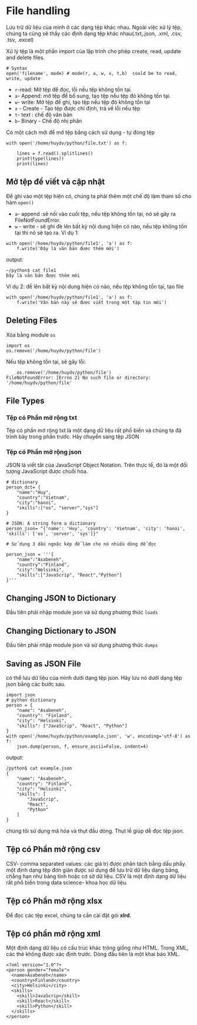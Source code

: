 # File handling
Lưu trữ dữ liệu của mình ở các dạng tệp khác nhau. Ngoài việc xử lý tệp, chúng ta cũng sẽ thấy các định dạng tệp khác nhau(.txt,.json, .xml, .csv, .tsv, .excel)

Xử lý tệp là một phần import của lập trình cho phép create, read, update and delete files.

```
# Syntax
open('filename', mode) # mode(r, a, w, x, t,b)  could be to read, write, update

```
* `r`-read: Mở tệp để đọc, lỗi nếu tệp không tồn tại.
* `a`- Append: mở tệp để bổ sung, tạo tệp nếu tệp đó không tồn tại.
* `w`- write: Mở tệp để ghi, tạo tệp nếu tệp đó không tồn tại
* `x` - Create  - Tạo tệp được chỉ định, trả về lỗi nếu tệp
* `t`- text : chế độ văn bản
* `b`- Binary - Chế độ nhị phân

Có một cách mới để mở tệp bằng cách sử dụng - tự đóng tệp
```
with open('/home/huydv/python/file.txt') as f:

    lines = f.read().splitlines()
    print(type(lines))
    print(lines)

```

## Mở tệp để viết và cập nhật
Để ghi vào một tệp hiện có, chúng ta phải thêm một chế độ làm tham số cho hàm `open()`
* `a`- append :sẽ nối vào cuối tệp, nếu tệp không tồn tại, nó sẽ gây ra FileNotFoundError.
* `w` - write - sẽ ghi đè lên bất kỳ nội dung hiện có nào, nếu tệp không tồn tại thì nó sẽ tạo ra.
Ví dụ 1:
```
with open('/home/huydv/python/file1', 'a') as f:
    f.write('Đây là văn bản được thêm mới')
```
output:
```
~/python$ cat file1
Đây là văn bản được thêm mới
```
Ví dụ 2: đề lên bất kỳ nội dung hiện có nào, nếu tệp không tồn tại, tạo file
```
with open('/home/huydv/python/file1', 'a') as f:
    f.write('Văn bản này sẽ được viết trong một tập tin mới')

```

## Deleting Files
Xóa bằng module `os`
```
import os
os.remove('/home/huydv/python/file')
```

Nếu tệp không tồn tại, sẽ gây lỗi:
```
    os.remove('/home/huydv/python/file')
FileNotFoundError: [Errno 2] No such file or directory: '/home/huydv/python/file'
```

## File Types
### Tệp có Phần mở rộng txt
Tệp có phần mở rộng txt là một dạng dữ liệu rất phổ biến và chúng ta đã trình bày trong phần trước. Hãy chuyển sang tệp JSON
### Tệp có Phần mở rộng json
JSON là viết tắt của JavaScript Object Notation. Trên thực tế, đó là một đối tượng JavaScript được chuỗi hóa.

```
# dictionary
person_dct= {
    "name":"Huy",
    "country":"Vietnam",
    "city":"hanoi",
    "skills":["os", "server","sys"]
}

# JSON: A string form a dictionary
person_json= "{'name': 'Huy', 'country': 'Vietnam', 'city': 'hanoi', 'skills': ['os', 'server', 'sys']}"

# Sử dụng 3 dấu ngoặc kép để làm cho nó nhiều dòng dễ đọc

person_json = '''{
    "name":"Asabeneh",
    "country":"Finland",
    "city":"Helsinki",
    "skills":["JavaScrip", "React","Python"]
}'''
```

## Changing JSON to Dictionary
Đầu tiên phải nhập module json và sử dụng phương thức `loads`

## Changing Dictionary to JSON

Đầu tiên phải nhập module json và sử dụng phương thức `dumps `

## Saving as JSON File
có thể lưu dữ liệu của mình dưới dạng tệp json. Hãy lưu nó dưới dạng tệp json bằng các bước sau.

```
import json
# python dictionary
person = {
    "name": "Asabeneh",
    "country": "Finland",
    "city": "Helsinki",
    "skills": ["JavaScrip", "React", "Python"]
}
with open('/home/huydv/python/example.json', 'w', encoding='utf-8') as f:
    json.dump(person, f, ensure_ascii=False, indent=4)
```
output:
```
/python$ cat example.json 
{
    "name": "Asabeneh",
    "country": "Finland",
    "city": "Helsinki",
    "skills": [
        "JavaScrip",
        "React",
        "Python"
    ]
}
```
chúng tôi sử dụng mã hóa và thụt đầu dòng. Thụt lề giúp dễ đọc tệp json.
## Tệp có Phần mở rộng csv
CSV- comma separated values: các giá trị được phân tách bằng dấu phẩy. một định dạng tệp đơn giản được sử dụng để lưu trữ dữ liệu dạng bảng, chẳng hạn như bảng tính hoặc cơ sở dữ liệu. CSV là một định dạng dữ liệu rất phổ biến trong  data science- khoa học dữ liệu.

## Tệp có Phần mở rộng xlsx
Để đọc các tệp excel, chúng ta cần cài đặt gói **xlrd**.
## Tệp có phần mở rộng xml
Một định dạng dữ liệu có cấu trúc khác trông giống như HTML. Trong XML, các thẻ không được xác định trước. Dòng đầu tiên là một khai báo XML.
```
<?xml version="1.0"?>
<person gender="female">
  <name>Asabeneh</name>
  <country>Finland</country>
  <city>Helsinki</city>
  <skills>
    <skill>JavaScrip</skill>
    <skill>React</skill>
    <skill>Python</skill>
  </skills>
</person>

```